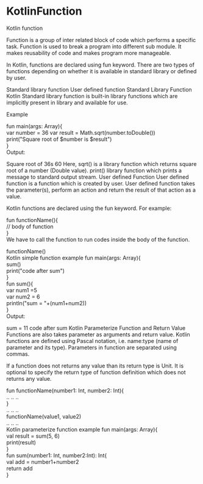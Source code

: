 # KotlinFunction
Kotlin function



Function is a group of inter related block of code which performs a specific task. 
Function is used to break a program into different sub module. It makes reusability of code and makes program more manageable.

In Kotlin, functions are declared using fun keyword. There are two types of functions depending 
on whether it is available in standard library or defined by user.

Standard library function
User defined function
Standard Library Function
Kotlin Standard library function is built-in library functions which are implicitly present in library and available for use.

Example



fun main(args: Array<String>){  
    var number = 36 
    var result = Math.sqrt(number.toDouble())  
    print("Square root of $number is $result")  
}  
Output:

Square root of 36s 60
Here, sqrt() is a library function which returns square root of a number (Double value).
print() library function which prints a message to standard output stream.
User defined Function
User defined function is a function which is created by user. User defined function takes the parameter(s),
 perform an action and return the result of that action as a value.

Kotlin functions are declared using the fun keyword. For example:

fun functionName(){  
// body of function  
}  
We have to call the function to run codes inside the body of the function.

functionName()  
Kotlin simple function example
fun main(args: Array<String>){  
    sum()  
    print("code after sum")  
}  
fun sum(){  
    var num1 =5  
    var num2 = 6  
    println("sum = "+(num1+num2))  
}  
Output:

sum = 11
code after sum
Kotlin Parameterize Function and Return Value
Functions are also takes parameter as arguments and return value. Kotlin functions are defined using Pascal notation, 
i.e. name:type (name of parameter and its type). Parameters in function are separated using commas.

If a function does not returns any value than its return type is Unit. It is optional to specify the return type of
 function definition which does not returns any value.

fun functionName(number1: Int, number2: Int){  
.. .. ..  
}  
.. .. ..  
functionName(value1, value2)  
.. .. ..  
Kotlin parameterize function example
fun main(args: Array<String>){  
   val result = sum(5, 6)  
    print(result)  
}  
fun sum(number1: Int, number2:Int): Int{  
    val add = number1+number2  
    return add  
}  
